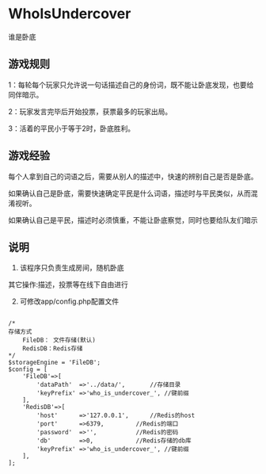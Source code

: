 # WhoIsUndercover
谁是卧底

## 游戏规则
1：每轮每个玩家只允许说一句话描述自己的身份词，既不能让卧底发现，也要给同伴暗示。

2：玩家发言完毕后开始投票，获票最多的玩家出局。

3：活着的平民小于等于2时，卧底胜利。

## 游戏经验
每个人拿到自己的词语之后，需要从别人的描述中，快速的辨别自己是否是卧底。

如果确认自己是卧底，需要快速确定平民是什么词语，描述时与平民类似，从而混淆视听。

如果确认自己是平民，描述时必须慎重，不能让卧底察觉，同时也要给队友们暗示

## 说明
1. 该程序只负责生成房间，随机卧底

其它操作:描述，投票等在线下自由进行

2. 可修改app/config.php配置文件

<pre>
<code>
/*
存储方式
	FileDB：	文件存储(默认)
	RedisDB：Redis存储
*/
$storageEngine = 'FileDB';
$config = [
	'FileDB'=>[
		'dataPath'	=>'../data/',		//存储目录
		'keyPrefix'	=>'who_is_undercover_',	//键前缀
	],
	'RedisDB'=>[
		'host'		=>'127.0.0.1',		//Redis的host
		'port'		=>6379,			//Redis的端口
		'password'	=>'',			//Redis的密码
		'db'		=>0,			//Redis存储的db库
		'keyPrefix'	=>'who_is_undercover_',	//键前缀
	],
];
</code>
</pre>
